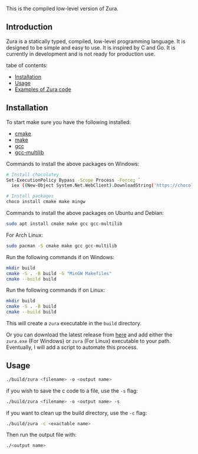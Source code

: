 This is the compiled low-level version of Zura.

## Introduction
Zura is a statically typed, compiled, low-level programming language. It is designed to be simple and easy to use. It is inspired by C and Go. It is currently in development and is not ready for production use.

tabe of contents:
- [Installation](#installation)
- [Usage](#usage)
- [Examples of Zura code](sample/SAMPLE.MD)


## Installation
To start make sure you have the following installed:
- [cmake](https://cmake.org/)
- [make](https://www.gnu.org/software/make/)
- [gcc](https://gcc.gnu.org/)
- [gcc-multilib](https://packages.ubuntu.com/jammy/gcc-multilib)

Commands to install the above packages on Windows:
```bash
# Install chocolatey
Set-ExecutionPolicy Bypass -Scope Process -Force; `
  iex ((New-Object System.Net.WebClient).DownloadString('https://chocolatey.org/install.ps1'))

# Install packages
choco install cmake make mingw
```

Commands to install the above packages on Ubuntu and Debian: 
```bash
sudo apt install cmake make gcc gcc-multilib
```
For Arch Linux:
```bash
sudo pacman -S cmake make gcc gcc-multilib
```

Run the following commands if on Windows:
```bash
mkdir build
cmake -S . -B build -G "MinGW Makefiles"
cmake --build build
```

Run the following commands if on Linux:
```bash
mkdir build
cmake -S . -B build
cmake --build build
```

This will create a `zura` executable in the `build` directory.

Or you can download the latest release from [here](https://github.com/TheDevConnor/Zura-Transpiled/releases/tag/pre-release) and add either the `zura.exe` (For Windows) or `zura` (For Linux) executable to your path.
Eventually, I will add a script to automate this process.

## Usage
```bash
./build/zura <filename> -o <output name>
```

if you wish to save the c code to a file, use the `-s` flag:
```bash
./build/zura <filename> -o <output name> -s
```

if you want to clean up the build directory, use the `-c` flag:
```bash
./build/zura -c <exactable name>
```

Then run the output file with:
```bash
./<output name>
```